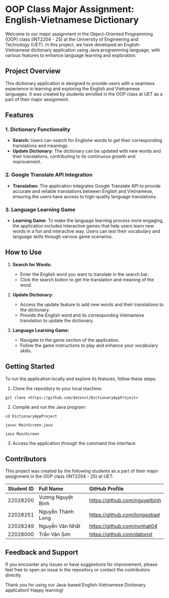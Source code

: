 # OOP Class Major Assignment: English-Vietnamese Dictionary

Welcome to our major assignment in the Object-Oriented Programming (OOP) class (INT2204 - 25) at the University of Engineering and Technology (UET). In this project, we have developed an English-Vietnamese dictionary application using Java programming language, with various features to enhance language learning and exploration.

## Project Overview

This dictionary application is designed to provide users with a seamless experience in learning and exploring the English and Vietnamese languages. It was created by students enrolled in the OOP class at UET as a part of their major assignment.

## Features

### 1. Dictionary Functionality
- **Search:** Users can search for Englishe words to get their corresponding translations and meanings.
- **Update Dictionary:** The dictionary can be updated with new words and their translations, contributing to its continuous growth and improvement.

### 2. Google Translate API Integration
- **Translation:** The application integrates Google Translate API to provide accurate and reliable translations between English and Vietnamese, ensuring the users have access to high-quality language translations.

### 3. Language Learning Game
- **Learning Game:** To make the language learning process more engaging, the application includes interactive games that help users learn new words in a fun and interactive way. Users can test their vocabulary and language skills through various game scenarios.

## How to Use

1. **Search for Words:**
   - Enter the English word you want to translate in the search bar.
   - Click the search button to get the translation and meaning of the word.

2. **Update Dictionary:**
   - Access the update feature to add new words and their translations to the dictionary.
   - Provide the English word and its corresponding Vietnamese translation to update the dictionary.

3. **Language Learning Game:**
   - Navigate to the game section of the application.
   - Follow the game instructions to play and enhance your vocabulary skills.

## Getting Started

To run the application locally and explore its features, follow these steps:

1. Clone the repository to your local machine:
   
`git clone <https://github.com/datonst/DictionaryAppProject>`

2. Compile and run the Java program:
   
`cd DictionaryAppProject`

`javac MainScreen.java`

`java MainScreen`

3. Access the application through the command line interface.

## Contributors

This project was created by the following students as a part of their major assignment in the OOP class (INT2204 - 25) at UET:

| Student ID | Full Name          | GitHub Profile                       |
|:----------:|:-------------------|:-------------------------------------|
|  22028200  | Vương Nguyệt Bình  | <https://github.com/nguyetbinh>      |
|  22028251  | Nguyễn Thành Long  | <https://github.com/longsobad>       |
|  22028249  | Nguyễn Văn Nhất    | <https://github.com/nvnhat04>        |
|  22028000  | Trần Văn Sơn       | <https://github.com/datonst>         |


## Feedback and Support

If you encounter any issues or have suggestions for improvement, please feel free to open an issue in the repository or contact the contributors directly.

Thank you for using our Java-based English-Vietnamese Dictionary application! Happy learning!
